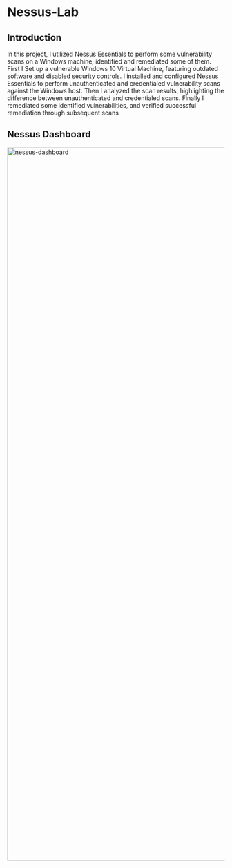 # Nessus-Lab

## Introduction

In this project, I utilized Nessus Essentials to perform some vulnerability scans on a Windows machine, identified and remediated some of them.
First I Set up a vulnerable Windows 10 Virtual Machine, featuring outdated software and disabled security controls. I installed and configured Nessus Essentials to perform unauthenticated and credentialed vulnerability scans against the Windows host. Then I analyzed the scan results, highlighting the difference between unauthenticated and credentialed scans. Finally I remediated some identified vulnerabilities, and verified successful remediation through subsequent scans

## Nessus Dashboard
<img width="1653" alt="nessus-dashboard" src="https://github.com/alexCoding42/Nessus-Lab/assets/56698920/b701ac47-4873-4b4c-bebd-a16a457aa3fc">
